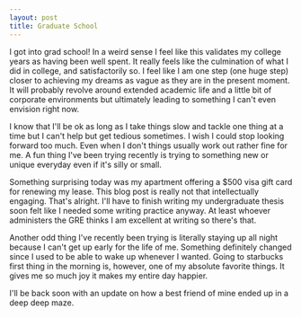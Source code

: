 ```yaml
---
layout: post
title: Graduate School
---
```


I got into grad school! In a weird sense I feel like this validates my college years as having been well spent. It really feels like the culmination of what I did in college, and satisfactorily so. I feel like I am one step (one huge step) closer to achieving my dreams as vague as they are in the present moment. It will probably revolve around extended academic life and a little bit of corporate environments but ultimately leading to something I can't even envision right now.

I know that I'll be ok as long as I take things slow and tackle one thing at a time but I can't help but get tedious sometimes. I wish I could stop looking forward too much. Even when I don't things usually work out rather fine for me. A fun thing I've been trying recently is trying to something new or unique everyday even if it's silly or small.

Something surprising today was my apartment offering a $500 visa gift card for renewing my lease. This blog post is really not that intellectually engaging. That's alright. I'll have to finish writing my undergraduate thesis soon felt like I needed some writing practice anyway. At least whoever administers the GRE thinks I am excellent at writing so there's that.

Another odd thing I've recently been trying is literally staying up all night because I can't get up early for the life of me. Something definitely changed since I used to be able to wake up whenever I wanted. Going to starbucks first thing in the morning is, however, one of my absolute favorite things. It gives me so much joy it makes my entire day happier.

I'll be back soon with an update on how a best friend of mine ended up in a deep deep maze.
